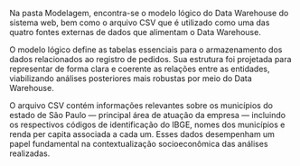 Na pasta Modelagem, encontra-se o modelo lógico do Data Warehouse do sistema web, bem como o arquivo CSV que é utilizado como uma das quatro fontes externas de dados que alimentam o Data Warehouse.

O modelo lógico define as tabelas essenciais para o armazenamento dos dados relacionados ao registro de pedidos. Sua estrutura foi projetada para representar de forma clara e coerente as relações entre as entidades, viabilizando análises posteriores mais robustas por meio do Data Warehouse.

O arquivo CSV contém informações relevantes sobre os municípios do estado de São Paulo — principal área de atuação da empresa — incluindo os respectivos códigos de identificação do IBGE, nomes dos municípios e renda per capita associada a cada um. Esses dados desempenham um papel fundamental na contextualização socioeconômica das análises realizadas.
